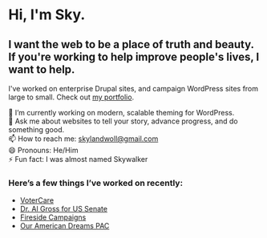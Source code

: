 # Hi, I'm Sky.
## I want the web to be a place of truth and beauty. If you're working to help improve people's lives, I want to help.

I've worked on enterprise Drupal sites, and campaign WordPress sites from large to small. Check out [my portfolio](https://skyland.dev/).

🔭 I’m currently working on modern, scalable theming for WordPress.  
💬 Ask me about websites to tell your story, advance progress, and do something good.  
📫 How to reach me: skylandwoll@gmail.com  
😄 Pronouns: He/Him   
⚡ Fun fact: I was almost named Skywalker   

### Here’s a few things I’ve worked on recently:
* [VoterCare](https://votercare.org/)
* [Dr. Al Gross for US Senate](https://dralgrossak.com/)
* [Fireside Campaigns](https://firesidecampaigns.com/)
* [Our American Dreams PAC ](https://ouramericandreamspac.com/)

<!--
**smwoll/smwoll** is a ✨ _special_ ✨ repository because its `README.md` (this file) appears on your GitHub profile.

Here are some ideas to get you started:

- 🔭 I’m currently working on ...
- 🌱 I’m currently learning ...
- 👯 I’m looking to collaborate on ...
- 🤔 I’m looking for help with ...
- 💬 Ask me about ...
- 📫 How to reach me: ...
- 😄 Pronouns: ...
- ⚡ Fun fact: ...
-->
